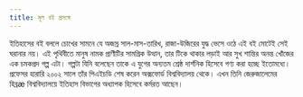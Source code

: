 ```yaml
---
title: মূল বই প্রসঙ্গে
---
```


ইতিহাসের বই বললে চোখের সামনে যে অজস্র সাল-মাস-তারিখ,
রাজা-উজিরের যুদ্ধ ভেসে ওঠে এই বই মোটেই সেই ঘরানার নয়। এই
পৃথিবীতে মানুষ নামক প্রাণীটির সামগ্রিক উত্থান, তার টিকে থাকার
লড়াই আর সুখ শান্তির অনন্ত খোঁজের এক চমকপ্রদ গল্প এটা। গল্পটা
যিনি বলেছেন তাকে এ যুগের অন্যতম শ্রেষ্ঠ দার্শনিক হিসেবে গণ্য করা
হচ্ছে ইতোমধ্যে। প্রফেসর হারারি ২০০২ সালে তাঁর পিএইচডি শেষ
করেন অক্সফোর্ড বিশ্ববিদ্যালয় থেকে। এখন তিনি জেরুজালেমের হিব্রæ
বিশ্ববিদ্যালয়ে ইতিহাস বিভাগের অধ্যাপক হিসেবে কর্মরত আছেন।
